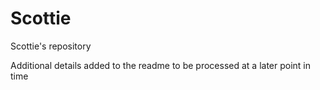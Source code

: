 # Scottie
Scottie's repository 

Additional details added to the readme to be processed at a later point in time
